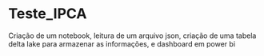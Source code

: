 # Teste_IPCA
Criação de um notebook, leitura de um arquivo json, criação de uma tabela delta lake para armazenar as informações, e dashboard em power bi
